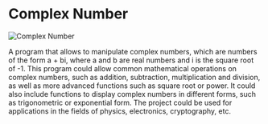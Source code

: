   # Complex Number 
![Complex Number](https://user-images.githubusercontent.com/92756846/236659361-d2aaaa00-6361-4cad-9df0-ba69648110de.png)

A program that allows to manipulate complex numbers, which are numbers of the form a + bi, where a and b are real numbers and i is the square root of -1. This program could allow common mathematical operations on complex numbers, such as addition, subtraction, multiplication and division, as well as more advanced functions such as square root or power. It could also include functions to display complex numbers in different forms, such as trigonometric or exponential form. The project could be used for applications in the fields of physics, electronics, cryptography, etc.
